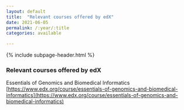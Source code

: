 ```yaml
---
layout: default
title:  "Relevant courses offered by edX"
date: 2021-06-05
permalink: /:year/:title
categories: available 

---
```


{% include subpage-header.html %}

### Relevant courses offered by edX

Essentials of Genomics and Biomedical Informatics\
[https://www.edx.org/course/essentials-of-genomics-and-biomedical-informatics](https://www.edx.org/course/essentials-of-genomics-and-biomedical-informatics)

